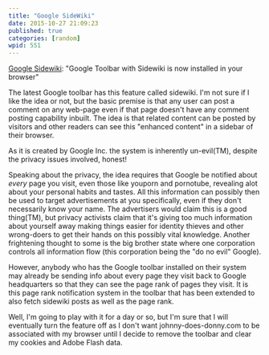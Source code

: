 ```yaml
---
title: "Google SideWiki"
date: 2015-10-27 21:09:23
published: true
categories: [random]
wpid: 551
---
```


[Google Sidewiki](https://en.wikipedia.org/wiki/Google_Sidewiki): "Google Toolbar with Sidewiki is now installed in your browser"

The latest Google toolbar has this feature called sidewiki. I'm not sure if I like the idea or not, but the basic premise is that any user can post a comment on any web-page even if that page doesn't have any comment posting capability inbuilt. The idea is that related content can be posted by visitors and other readers can see this "enhanced content" in a sidebar of their browser.

As it is created by Google Inc. the system is inherently un-evil(TM), despite the privacy issues involved, honest!

Speaking about the privacy, the idea requires that Google be notified about _every_ page you visit, even those like youporn and pornotube, revealing alot about your personal habits and tastes. All this information can possibly then be used to target advertisements at you specifically, even if they don't necessarily know your name. The advertisers would claim this is a good thing(TM), but privacy activists claim that it's giving too much information about yourself away making things easier for identity thieves and other wrong-doers to get their hands on this possibly vital knowledge. Another frightening thought to some is the big brother state where one corporation controls all information flow (this corporation being the "do no evil" Google).

However, anybody who has the Google toolbar installed on their system may already be sending info about every page they visit back to Google headquarters so that they can see the page rank of pages they visit. It is this page rank notification system in the toolbar that has been extended to also fetch sidewiki posts as well as the page rank.

Well, I'm going to play with it for a day or so, but I'm sure that I will eventually turn the feature off as I don't want johnny-does-donny.com to be associated with my browser until I decide to remove the toolbar and clear my cookies and Adobe Flash data.